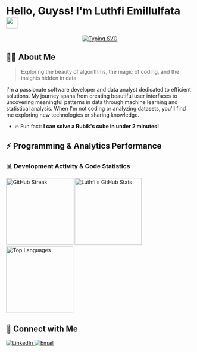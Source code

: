 # Hello, Guyss! I'm Luthfi Emillulfata <img src="https://media.giphy.com/media/hvRJCLFzcasrR4ia7z/giphy.gif" width="30px"/>

<div align="center">
  <a href="https://github.com/ellfataa"><img src="https://readme-typing-svg.herokuapp.com?font=Fira+Code&pause=1000&color=6A5ACD&center=true&vCenter=true&random=false&width=500&lines=A+simple+but+nice;Web+Developer (Frontend Enthusiast);Data+Analyst+Enthusiast;UI%2FUX+Enthusiast;Growing+Steps" alt="Typing SVG" /></a>
</div>

## 🧑‍💻 About Me

> Exploring the beauty of algorithms, the magic of coding, and the insights hidden in data

I'm a passionate software developer and data analyst dedicated to efficient solutions. My journey spans from creating beautiful user interfaces to uncovering meaningful patterns in data through machine learning and statistical analysis. When I'm not coding or analyzing datasets, you'll find me exploring new technologies or sharing knowledge.

- 🔥 Fun fact: **I can solve a Rubik's cube in under 2 minutes!**

## ⚡ Programming & Analytics Performance

<div align="start">
  
### 📊 Development Activity & Code Statistics
<img src="https://github-readme-streak-stats.herokuapp.com/?user=ellfataa&theme=tokyonight&hide_border=true" alt="GitHub Streak" height="180em" />
<img src="https://github-readme-stats.vercel.app/api?username=ellfataa&show_icons=true&theme=tokyonight&hide_border=true&count_private=true&custom_title=Programming%20Contributions" height="180em" alt="Luthfi's GitHub Stats"/>
<img src="https://github-readme-stats.vercel.app/api/top-langs/?username=ellfataa&layout=compact&theme=tokyonight&hide_border=true&custom_title=Programming%20%26%20Analysis%20Languages&card_width=450" height="180em" alt="Top Languages"/>

## 🤝 Connect with Me

<div align="start">
  <a href="https://linkedin.com/in/luthfi-emillulfata">
    <img src="https://img.shields.io/badge/LinkedIn-0077B5?style=for-the-badge&logo=linkedin&logoColor=white" alt="LinkedIn"/>
  </a>
  <a href="mailto:luthfi.efata@gmail.com">
    <img src="https://img.shields.io/badge/Email-D14836?style=for-the-badge&logo=gmail&logoColor=white" alt="Email"/>
  </a>
</div>
